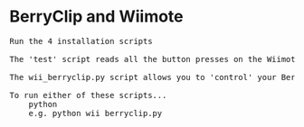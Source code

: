 BerryClip and Wiimote
=====================
<pre>
Run the 4 installation scripts

The 'test' script reads all the button presses on the Wiimote and is taken from Matt Hawkins' Raspberry Pi Spy website www.raspberrypi-spy.co.uk

The wii_berryclip.py script allows you to 'control' your BerryClip with a Wiimote. The script is adapted from the test script.

To run either of these scripts...
	python <name of script file>
	e.g. python wii_berryclip.py
</pre>
